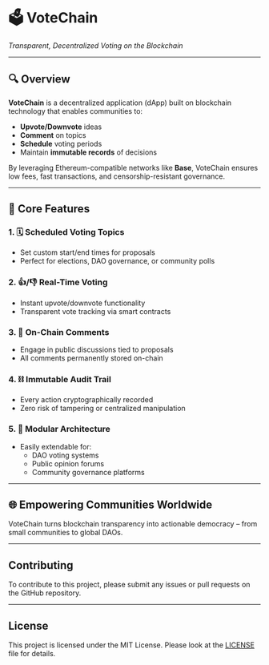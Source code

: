 # 🗳️ VoteChain  
*Transparent, Decentralized Voting on the Blockchain*

---

## 🔍 Overview  
**VoteChain** is a decentralized application (dApp) built on blockchain technology that enables communities to:  
- **Upvote/Downvote** ideas  
- **Comment** on topics  
- **Schedule** voting periods  
- Maintain **immutable records** of decisions  

By leveraging Ethereum-compatible networks like **Base**, VoteChain ensures low fees, fast transactions, and censorship-resistant governance.

---

## 🧩 Core Features  

### 1. 🗓️ Scheduled Voting Topics  
- Set custom start/end times for proposals  
- Perfect for elections, DAO governance, or community polls  

### 2. 👍/👎 Real-Time Voting  
- Instant upvote/downvote functionality  
- Transparent vote tracking via smart contracts  

### 3. 💬 On-Chain Comments  
- Engage in public discussions tied to proposals  
- All comments permanently stored on-chain  

### 4. ⛓️ Immutable Audit Trail  
- Every action cryptographically recorded  
- Zero risk of tampering or centralized manipulation  

### 5. 🧱 Modular Architecture  
- Easily extendable for:  
  - DAO voting systems  
  - Public opinion forums  
  - Community governance platforms  

---

## 🌐 Empowering Communities Worldwide  
VoteChain turns blockchain transparency into actionable democracy – from small communities to global DAOs.  

---

## Contributing

To contribute to this project, please submit any issues or pull requests on the GitHub repository.

---

## License

This project is licensed under the MIT License. Please look at the [LICENSE](LICENSE) file for details.
